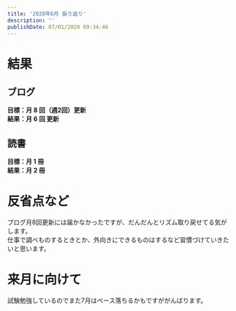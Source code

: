 ```yaml
---
title: '2020年6月 振り返り'
description: ''
publishDate: 07/01/2020 09:34:46
---
```


<h1>結果</h1>

<h2>ブログ</h2>

<p><strong>目標：月 8 回（週2回）更新</strong><br />
<strong>結果：月 6 回 更新</strong></p>

<h2>読書</h2>

<p><strong>目標：月 1 冊</strong><br />
<strong>結果：月 2 冊</strong></p>

<h1>反省点など</h1>

<p>ブログ月8回更新には届かなかったですが、だんだんとリズム取り戻せてる気がします。<br />
仕事で調べものするときとか、外向きにできるものはするなど習慣づけていきたいと思います。</p>

<h1>来月に向けて</h1>

<p>試験勉強しているのでまた7月はペース落ちるかもですががんばります。</p>

